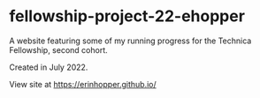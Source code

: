 # fellowship-project-22-ehopper

A website featuring some of my running progress for the Technica Fellowship, second cohort.

Created in July 2022.

View site at https://erinhopper.github.io/
